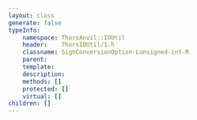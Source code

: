 ```yaml
---
layout: class
generate: false
typeInfo:
    namespace: ThorsAnvil::IOUtil
    header:    ThorsIOUtil/1.h
    classname: SignConversionOption-Lunsigned-int-R
    parent:    
    template:  
    description: 
    methods: []
    protected: []
    virtual: []
children: []
---
```

